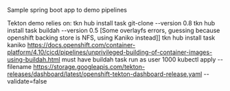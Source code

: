 Sample spring boot app to demo pipelines

Tekton demo relies on:
tkn hub install task git-clone --version 0.8
tkn hub install task buildah --version 0.5 [Some overlayfs errors, guessing because openshift backing store is NFS, using Kaniko instead]]
tkn hub install task kaniko
https://docs.openshift.com/container-platform/4.10/cicd/pipelines/unprivileged-building-of-container-images-using-buildah.html must have buildah task run as user 1000
kubectl apply --filename https://storage.googleapis.com/tekton-releases/dashboard/latest/openshift-tekton-dashboard-release.yaml --validate=false